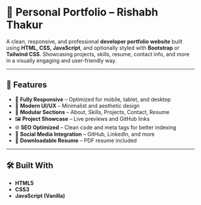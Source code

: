 # 💼 Personal Portfolio – Rishabh Thakur

A clean, responsive, and professional **developer portfolio website** built using **HTML, CSS, JavaScript**, and optionally styled with **Bootstrap** or **Tailwind CSS**. Showcasing projects, skills, resume, contact info, and more in a visually engaging and user-friendly way.

---

## 🌟 Features

- 📱 **Fully Responsive** – Optimized for mobile, tablet, and desktop
- 🎨 **Modern UI/UX** – Minimalist and aesthetic design
- 🧩 **Modular Sections** – About, Skills, Projects, Contact, Resume
- 🖼️ **Project Showcase** – Live previews and GitHub links
- 🌐 **SEO Optimized** – Clean code and meta tags for better indexing
- 🔗 **Social Media Integration** – GitHub, LinkedIn, and more
- 📄 **Downloadable Resume** – PDF resume included

---

## 🛠️ Built With

- **HTML5**
- **CSS3**
- **JavaScript (Vanilla)**  
